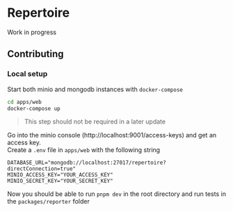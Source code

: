 # Repertoire

Work in progress

## Contributing

### Local setup

Start both minio and mongodb instances with `docker-compose`

```sh
cd apps/web
docker-compose up
```

> This step should not be required in a later update

Go into the minio console (http://localhost:9001/access-keys) and get an access key.  
Create a `.env` file in `apps/web` with the following string

```
DATABASE_URL="mongodb://localhost:27017/repertoire?directConnection=true"
MINIO_ACCESS_KEY="YOUR_ACCESS_KEY"
MINIO_SECRET_KEY="YOUR_SECRET_KEY"
```

Now you should be able to run `pnpm dev` in the root directory and run tests in the `packages/reporter` folder
